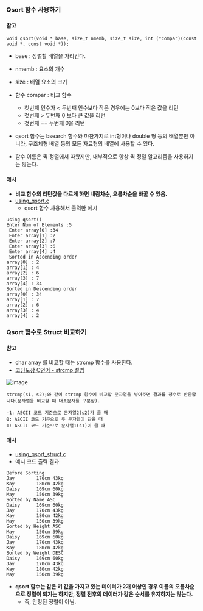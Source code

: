 ### Qsort 함수 사용하기 

#### 참고 
```
void qsort(void * base, size_t nmemb, size_t size, int (*compar)(const void *, const void *));   
```

* base : 정렬할 배열을 가리킨다. 
* nmemb : 요소의 개수
* size : 배열 요소의 크기 
* 함수 compar : 비교 함수 
    * 첫번째 인수가 < 두번째 인수보다 작은 경우에는 0보다 작은 값을 리턴 
    * 첫번째 > 두번째 0 보다 큰 값을 리턴 
    * 첫번째 == 두번째 0을 리턴 
    
* qsort 함수는 bsearch 함수와 마찬가지로 int형이나 double 형 등의 배열뿐만 아니라, 구조체형 배열 등의 모든 자료형의 배열에 사용할 수 있다. 
* 함수 이름은 퀵 정렬에서 따왔지만, 내부적으로 항상 퀵 정렬 알고리즘을 사용하지는 않는다. 

#### 예시 
* **비교 함수의 리턴값을 다르게 하면 내림차순, 오름차순을 바꿀 수 있음.** 
* [using_qsort.c](../using_qsort.c)
    * qsort 함수 사용해서 출력한 예시 
```
using qsort()
Enter Num of Elements :5
 Enter array[0] :34
 Enter array[1] :2
 Enter array[2] :7
 Enter array[3] :6
 Enter array[4] :4
 Sorted in Ascending order
array[0] : 2
array[1] : 4
array[2] : 6
array[3] : 7
array[4] : 34
Sorted in Descending order
array[0] : 34
array[1] : 7
array[2] : 6
array[3] : 4
array[4] : 2
```

### Qsort 함수로 Struct 비교하기 

#### 참고 
* char array 를 비교할 때는 strcmp 함수를 사용한다. 
* [코딩도장 C언어 - strcmp 설명](https://dojang.io/mod/page/view.php?id=346)

![image](https://dojang.io/pluginfile.php/410/mod_page/content/28/unit41-2.png)

```
strcmp(s1, s2);와 같이 strcmp 함수에 비교할 문자열을 넣어주면 결과를 정수로 반환합니다(문자열을 비교할 때 대소문자를 구분함).

-1: ASCII 코드 기준으로 문자열2(s2)가 클 때
0: ASCII 코드 기준으로 두 문자열이 같을 때
1: ASCII 코드 기준으로 문자열1(s1)이 클 때
``` 

#### 예시 
* [using_qsort_struct.c](../using_qsort_struct.c)
* 예시 코드 출력 결과 
```
Before Sorting
Jay        170cm 43kg
Kay        180cm 42kg
Daisy      169cm 60kg
May        150cm 39kg
Sorted by Name ASC
Daisy      169cm 60kg
Jay        170cm 43kg
Kay        180cm 42kg
May        150cm 39kg
Sorted by Height ASC
May        150cm 39kg
Daisy      169cm 60kg
Jay        170cm 43kg
Kay        180cm 42kg
Sorted by Weight DESC
Daisy      169cm 60kg
Jay        170cm 43kg
Kay        180cm 42kg
May        150cm 39kg
```

* **qsort 함수는 같은 키 값을 가지고 있는 데이터가 2개 이상인 경우 이름의 오름차순으로 정렬이 되기는 하지만, 정렬 전후의 데이터가 같은 순서를 유지하지는 않는다.**
    * 즉, 안정된 정렬이 아님. 